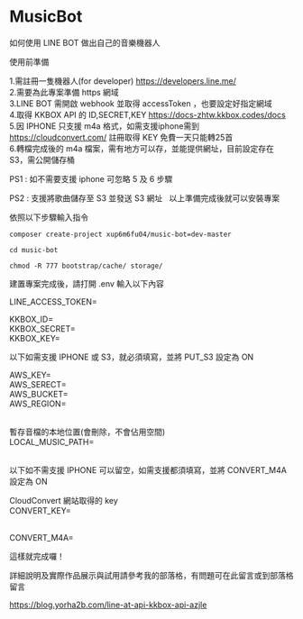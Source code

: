 # MusicBot
如何使用 LINE BOT 做出自己的音樂機器人

使用前準備

1.需註冊一隻機器人(for developer)  https://developers.line.me/ <br>
2.需要為此專案準備 https 網域 <br>
3.LINE BOT 需開啟 webhook 並取得 accessToken ，也要設定好指定網域 <br>
4.取得 KKBOX API 的 ID,SECRET,KEY https://docs-zhtw.kkbox.codes/docs <br>
5.因 IPHONE 只支援 m4a 格式，如需支援iphone需到 https://cloudconvert.com/ 註冊取得 KEY 免費一天只能轉25首<br>
6.轉檔完成後的 m4a 檔案，需有地方可以存，並能提供網址，目前設定存在 S3，需公開儲存桶 <br>
  
PS1 : 如不需要支援 iphone 可忽略 5 及 6 步驟

PS2 : 支援將歌曲儲存至 S3 並發送 S3 網址
  
以上準備完成後就可以安裝專案

依照以下步驟輸入指令

```
composer create-project xup6m6fu04/music-bot=dev-master
```
```
cd music-bot
```
```
chmod -R 777 bootstrap/cache/ storage/
```

建置專案完成後，請打開 .env 輸入以下內容

LINE_ACCESS_TOKEN=<br>

KKBOX_ID=<br>
KKBOX_SECRET=<br>
KKBOX_KEY=<br>

以下如需支援 IPHONE 或 S3，就必須填寫，並將 PUT_S3 設定為 ON

AWS_KEY=<br>
AWS_SERECT=<br>
AWS_BUCKET=<br>
AWS_REGION=<br><br>

暫存音檔的本地位置(會刪除，不會佔用空間)<br>
LOCAL_MUSIC_PATH=<br><br>

以下如不需支援 IPHONE 可以留空，如需支援都須填寫，並將 CONVERT_M4A 設定為 ON

CloudConvert 網站取得的 key<br>
CONVERT_KEY=<br><br>

CONVERT_M4A=<br>

這樣就完成囉！

詳細說明及實際作品展示與試用請參考我的部落格，有問題可在此留言或到部落格留言

https://blog.yorha2b.com/line-at-api-kkbox-api-azjle
